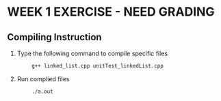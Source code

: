 # WEEK 1 EXERCISE - NEED GRADING  

## **Compiling Instruction** 

1. Type the following command to compile specific files
```bash
        g++ linked_list.cpp unitTest_linkedList.cpp
```
2. Run complied files
```bash
        ./a.out
```
        




